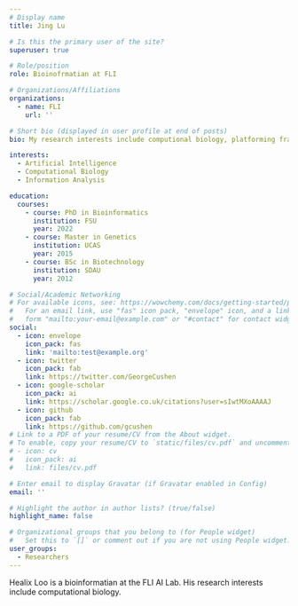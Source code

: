 ```yaml
---
# Display name
title: Jing Lu

# Is this the primary user of the site?
superuser: true

# Role/position
role: Bioinofrmatian at FLI

# Organizations/Affiliations
organizations:
  - name: FLI
    url: ''

# Short bio (displayed in user profile at end of posts)
bio: My research interests include computional biology, platforming framework and scientific research.

interests:
  - Artificial Intelligence
  - Computational Biology
  - Information Analysis

education:
  courses:
    - course: PhD in Bioinformatics
      institution: FSU
      year: 2022
    - course: Master in Genetics
      institution: UCAS
      year: 2015
    - course: BSc in Biotechnology
      institution: SDAU
      year: 2012

# Social/Academic Networking
# For available icons, see: https://wowchemy.com/docs/getting-started/page-builder/#icons
#   For an email link, use "fas" icon pack, "envelope" icon, and a link in the
#   form "mailto:your-email@example.com" or "#contact" for contact widget.
social:
  - icon: envelope
    icon_pack: fas
    link: 'mailto:test@example.org'
  - icon: twitter
    icon_pack: fab
    link: https://twitter.com/GeorgeCushen
  - icon: google-scholar
    icon_pack: ai
    link: https://scholar.google.co.uk/citations?user=sIwtMXoAAAAJ
  - icon: github
    icon_pack: fab
    link: https://github.com/gcushen
# Link to a PDF of your resume/CV from the About widget.
# To enable, copy your resume/CV to `static/files/cv.pdf` and uncomment the lines below.
# - icon: cv
#   icon_pack: ai
#   link: files/cv.pdf

# Enter email to display Gravatar (if Gravatar enabled in Config)
email: ''

# Highlight the author in author lists? (true/false)
highlight_name: false

# Organizational groups that you belong to (for People widget)
#   Set this to `[]` or comment out if you are not using People widget.
user_groups:
  - Researchers
---
```


Healix Loo is a bioinformatian at the FLI AI Lab. His research interests include computational biology. 

